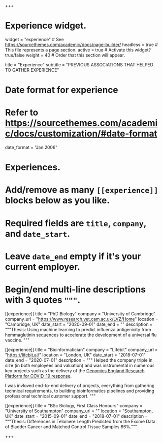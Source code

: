 +++
# Experience widget.
widget = "experience"  # See https://sourcethemes.com/academic/docs/page-builder/
headless = true  # This file represents a page section.
active = true  # Activate this widget? true/false
weight = 40  # Order that this section will appear.

title = "Experience"
subtitle = "PREVIOUS ASSOCIATIONS THAT HELPED TO GATHER EXPERIENCE"

# Date format for experience
#   Refer to https://sourcethemes.com/academic/docs/customization/#date-format
date_format = "Jan 2006"

# Experiences.
#   Add/remove as many `[[experience]]` blocks below as you like.
#   Required fields are `title`, `company`, and `date_start`.
#   Leave `date_end` empty if it's your current employer.
#   Begin/end multi-line descriptions with 3 quotes `"""`.
[[experience]]
  title = "PhD Biology"
  company = "University of Cambridge"
  company_url = "https://www.research.vet.cam.ac.uk/LVZ/Home"
  location = "Cambridge, UK"
  date_start = "2020-09-01"
  date_end = ""
  description = """Thesis: Using machine learning to predict influenza antigenicity from hemmaglutinin sequences to accelerate the development of a universal flu vaccine.
  """

[[experience]]
  title = "Bioinformatician"
  company = "Lifebit"
  company_url = "https://lifebit.ai/"
  location = "London, UK"
  date_start = "2018-07-01"
  date_end = "2020-07-01"
  description = """
  Helped the company triple in size (in both employees and valuation) and was instrumental in numerous key projects such as the delivery of the [Genomics England Research Platform for COVID-19 response](https://www.genomicsengland.co.uk/research-environment-covid-19-lifebit-aws/).

  I was invloved end-to-end delivery of projects, everything from gathering technical requirements, to building bioinformatics pipelines and providing professional technical customer support.
  """

[[experience]]
  title = "BSc Biology, First Class Honours"
  company = "University of Southampton"
  company_url = ""
  location = "Southampton, UK"
  date_start = "2015-09-01"
  date_end = "2018-07-01"
  description = """Thesis: Differences in Telomere Length Predicted from the Exome Data of Bladder Cancer and Matched Control Tissue Samples 86%."""
  
+++
